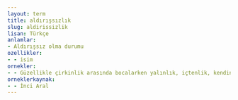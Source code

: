```yaml
---
layout: term
title: aldırışsızlık
slug: aldirissizlik
lisan: Türkçe
anlamlar:
- Aldırışsız olma durumu
ozellikler:
- - isim
ornekler:
- - Güzellikle çirkinlik arasında bocalarken yalınlık, içtenlik, kendine güven ve aldırışsızlıkla aydınlanmış dupduru bir yüz.
orneklerkaynak:
- - İnci Aral
---
```

